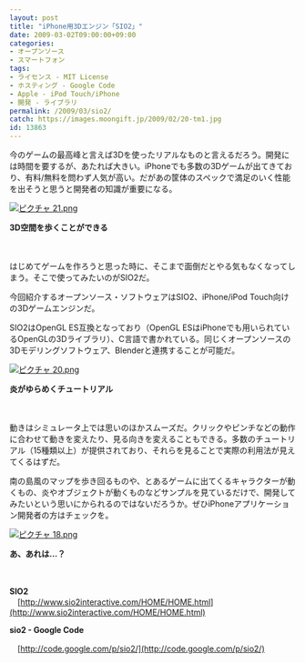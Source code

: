 ```yaml
---
layout: post
title: "iPhone用3Dエンジン「SIO2」"
date: 2009-03-02T09:00:00+09:00
categories:
- オープンソース
- スマートフォン
tags: 
- ライセンス - MIT License
- ホスティング - Google Code
- Apple - iPod Touch/iPhone
- 開発 - ライブラリ
permalink: /2009/03/sio2/
catch: https://images.moongift.jp/2009/02/20-tm1.jpg
id: 13863
---
```

今のゲームの最高峰と言えば3Dを使ったリアルなものと言えるだろう。開発には時間を要するが、あたれば大きい。iPhoneでも多数の3Dゲームが出てきており、有料/無料を問わず人気が高い。だがあの筐体のスペックで満足のいく性能を出そうと思うと開発者の知識が重要になる。

  

[![ピクチャ 21.png](https://images.moongift.jp/2009/02/21-tm1.jpg)](https://images.moongift.jp/2009/02/212.png)  
  
**3D空間を歩くことができる**

  

　

  

はじめてゲームを作ろうと思った時に、そこまで面倒だとやる気もなくなってしまう。そこで使ってみたいのがSIO2だ。

  

今回紹介するオープンソース・ソフトウェアはSIO2、iPhone/iPod Touch向けの3Dゲームエンジンだ。

  
<!--more-->

SIO2はOpenGL ES互換となっており（OpenGL ESはiPhoneでも用いられているOpenGLの3Dライブラリ）、C言語で書かれている。同じくオープンソースの3Dモデリングソフトウェア、Blenderと連携することが可能だ。

  

[![ピクチャ 20.png](https://images.moongift.jp/2009/02/20-tm1.jpg)](https://images.moongift.jp/2009/02/201.png)  
  
**炎がゆらめくチュートリアル**

  

　

  

動きはシミュレータ上では思いのほかスムーズだ。クリックやピンチなどの動作に合わせて動きを変えたり、見る向きを変えることもできる。多数のチュートリアル（15種類以上）が提供されており、それらを見ることで実際の利用法が見えてくるはずだ。

  

南の島風のマップを歩き回るものや、とあるゲームに出てくるキャラクターが動くもの、炎やオブジェクトが動くものなどサンプルを見ているだけで、開発してみたいという思いにかられるのではないだろうか。ぜひiPhoneアプリケーション開発者の方はチェックを。

  

[![ピクチャ 18.png](https://images.moongift.jp/2009/02/18-tm.jpg)](https://images.moongift.jp/2009/02/18.png)  
  
**あ、あれは…？**

  

　

  

**SIO2**  
　[http://www.sio2interactive.com/HOME/HOME.html](http://www.sio2interactive.com/HOME/HOME.html)

  

**sio2 - Google Code**  
  
　[http://code.google.com/p/sio2/](http://code.google.com/p/sio2/)

  
